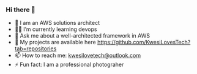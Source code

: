 ### Hi there 👋

<!--
**KwesiLovesTech/KwesiLovesTech** is a ✨ _special_ ✨ repository because its `README.md` (this file) appears on your GitHub profile.



- 🔭 I’m currently working on AWS
- 🌱 I’m currently learning for associate certifications in aws
- 👯 I’m looking to collaborate on ...
- 🤔 I’m looking for help with ...
- 💬 Ask me about ...
- 📫 How to reach me: kwesilovetech@outlook.com
- ⚡ Fun fact: I am a professional photograher 
-->

- 🧳 I am an AWS solutions architect
- 🧑‍🎓 I’m currently learning devops
- 💬 Ask me about a well-architected framework in AWS
- 🧠 My projects are available here https://github.com/KwesiLovesTech?tab=repositories
- 📫 How to reach me: kwesilovetech@outlook.com
- ⚡ Fun fact: I am a professional photograher 
